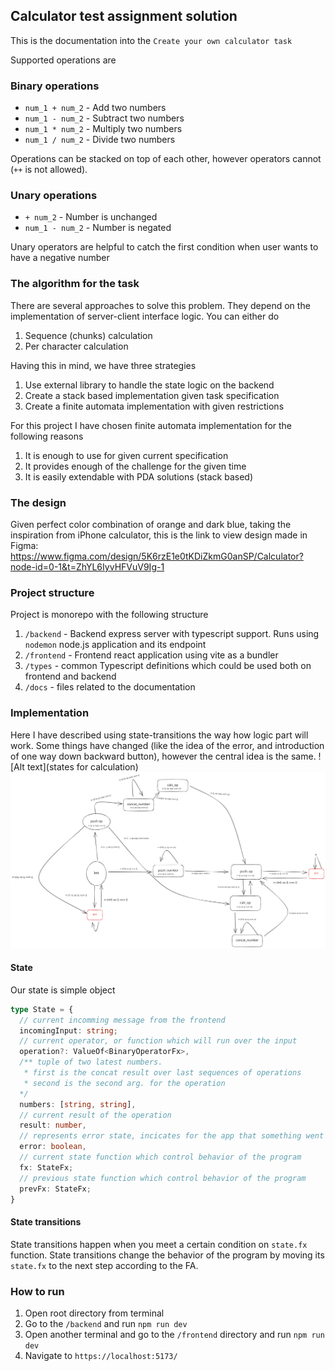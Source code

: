 ## Calculator test assignment solution

This is the documentation into the `Create your own calculator task`

Supported operations are 
### Binary operations
- `num_1 + num_2` - Add two numbers
- `num_1 - num_2` - Subtract two numbers
- `num_1 * num_2` - Multiply two numbers
- `num_1 / num_2` - Divide two numbers

Operations can be stacked on top of each other, however operators cannot (`++` is not allowed).

### Unary operations
- `+ num_2` - Number is unchanged
- `num_1 - num_2` - Number is negated

Unary operators are helpful to catch the first condition when user wants to have a negative number

### The algorithm for the task 

There are several approaches to solve this problem. They depend on the implementation of server-client interface logic. 
You can either do 
1. Sequence (chunks) calculation 
2. Per character calculation 

Having this in mind, we have three strategies
1. Use external library to handle the state logic on the backend 
2. Create a stack based implementation given task specification
3. Create a finite automata implementation with given restrictions

For this project I have chosen finite automata implementation for the following reasons
1. It is enough to use for given current specification
2. It provides enough of the challenge for the given time 
3. It is easily extendable with PDA solutions (stack based)


### The design 
Given perfect color combination of orange and dark blue, taking the inspiration from iPhone calculator, this is the link to view design made in Figma:
https://www.figma.com/design/5K6rzE1e0tKDiZkmG0anSP/Calculator?node-id=0-1&t=ZhYL6IyvHFVuV9Ig-1

### Project structure 
Project is monorepo with the following structure
1. `/backend` - Backend express server with typescript support. Runs using `nodemon` node.js application and its endpoint 
2. `/frontend` - Frontend react application using vite as a bundler
3. `/types` - common Typescript definitions which could be used both on frontend and backend
4. `/docs` - files related to the documentation 

### Implementation 

Here I have described using state-transitions the way how logic part will work. Some things have changed (like the idea of the error, and introduction of one way down backward button), however the central idea is the same.
![Alt text](states for calculation)
<img src="./docs/states-for-calculator.svg">
#### State 
Our state is simple object 
```typescript
type State = {
  // current incomming message from the frontend 
  incomingInput: string;
  // current operator, or function which will run over the input 
  operation?: ValueOf<BinaryOperatorFx>,
  /** tuple of two latest numbers.
   * first is the concat result over last sequences of operations
   * second is the second arg. for the operation  
  */ 
  numbers: [string, string],
  // current result of the operation
  result: number,
  // represents error state, incicates for the app that something went wrong 
  error: boolean,
  // current state function which control behavior of the program
  fx: StateFx;
  // previous state function which control behavior of the program
  prevFx: StateFx;
}
```

#### State transitions
State transitions happen when you meet a certain condition on `state.fx` function. State transitions change the behavior of the program by moving its `state.fx` to the next step according to the FA. 


### How to run 
1. Open root directory from terminal
2. Go to the `/backend` and run `npm run dev`
3. Open another terminal and go to the `/frontend` directory and run `npm run dev`
4. Navigate to `https://localhost:5173/`
